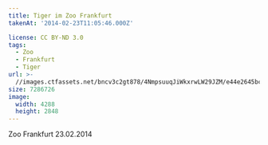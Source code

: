 ```yaml
---
title: Tiger im Zoo Frankfurt
takenAt: '2014-02-23T11:05:46.000Z'

license: CC BY-ND 3.0
tags:
  - Zoo
  - Frankfurt
  - Tiger
url: >-
  //images.ctfassets.net/bncv3c2gt878/4NmpsuuqJiWkxrwLW29JZM/e44e2645bcfe91adf7140a99874fbb90/tiger-im-zoo-frankfurt_12729911913_o
size: 7286726
image:
  width: 4288
  height: 2848
---
```


Zoo Frankfurt 23.02.2014
